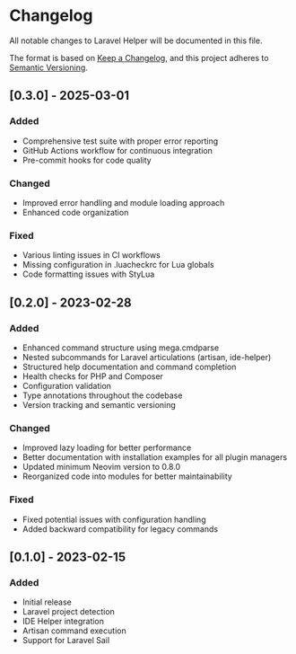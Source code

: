 # Changelog

All notable changes to Laravel Helper will be documented in this file.

The format is based on [Keep a Changelog](https://keepachangelog.com/en/1.0.0/),
and this project adheres to [Semantic Versioning](https://semver.org/spec/v2.0.0.html).

## [0.3.0] - 2025-03-01

### Added
- Comprehensive test suite with proper error reporting
- GitHub Actions workflow for continuous integration
- Pre-commit hooks for code quality

### Changed
- Improved error handling and module loading approach
- Enhanced code organization

### Fixed
- Various linting issues in CI workflows
- Missing configuration in .luacheckrc for Lua globals
- Code formatting issues with StyLua

## [0.2.0] - 2023-02-28

### Added
- Enhanced command structure using mega.cmdparse
- Nested subcommands for Laravel articulations (artisan, ide-helper)
- Structured help documentation and command completion
- Health checks for PHP and Composer
- Configuration validation
- Type annotations throughout the codebase
- Version tracking and semantic versioning

### Changed
- Improved lazy loading for better performance
- Better documentation with installation examples for all plugin managers
- Updated minimum Neovim version to 0.8.0
- Reorganized code into modules for better maintainability

### Fixed
- Fixed potential issues with configuration handling
- Added backward compatibility for legacy commands

## [0.1.0] - 2023-02-15

### Added
- Initial release
- Laravel project detection
- IDE Helper integration
- Artisan command execution
- Support for Laravel Sail
